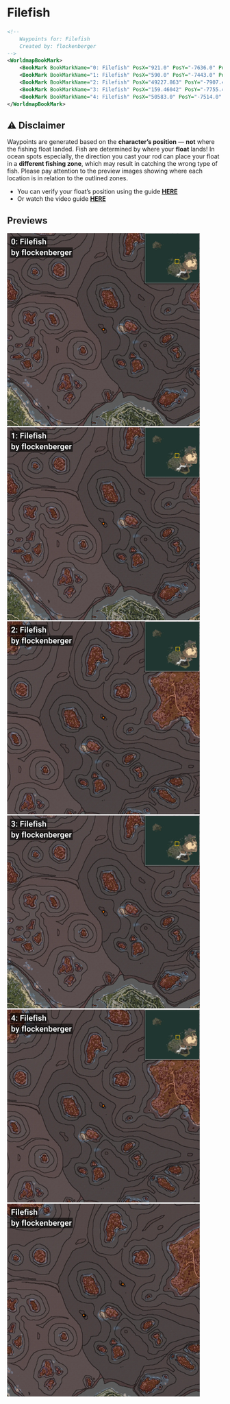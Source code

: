 # Filefish
```xml
<!--
    Waypoints for: Filefish
    Created by: flockenberger
-->
<WorldmapBookMark>
    <BookMark BookMarkName="0: Filefish" PosX="921.0" PosY="-7636.0" PosZ="252243.0" />
    <BookMark BookMarkName="1: Filefish" PosX="590.0" PosY="-7443.0" PosZ="252371.0" />
    <BookMark BookMarkName="2: Filefish" PosX="49227.863" PosY="-7907.4" PosZ="292619.44" />
    <BookMark BookMarkName="3: Filefish" PosX="159.46042" PosY="-7755.405" PosZ="252881.94" />
    <BookMark BookMarkName="4: Filefish" PosX="50583.0" PosY="-7514.0" PosZ="292577.0" />
</WorldmapBookMark>
```

## ⚠️ Disclaimer
Waypoints are generated based on the __**character’s position**__ — __not__ where the fishing float landed.
Fish are determined by where your **float** lands!
In ocean spots especially, the direction you cast your rod can place your float in a **different fishing zone**, which may result in catching the wrong type of fish.
Please pay attention to the preview images showing where each location is in relation to the outlined zones.

- You can verify your float’s position using the guide [**HERE**](https://flockenberger.github.io/bdo-fish-position/)
- Or watch the video guide [**HERE**](https://youtu.be/t-VXcRoNojk)

## Previews
<img src="./Filefish_0_Preview.webp" width="450"/> <img src="./Filefish_1_Preview.webp" width="450"/> <img src="./Filefish_2_Preview.webp" width="450"/> <img src="./Filefish_3_Preview.webp" width="450"/> <img src="./Filefish_4_Preview.webp" width="450"/> <img src="./Filefish_Preview.webp" width="450"/> 